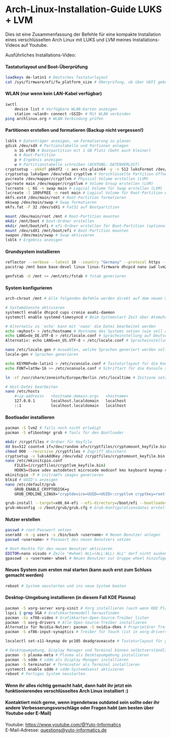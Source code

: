 # Arch-Linux-Installation-Guide LUKS + LVM

Dies ist eine Zusammenfassung der Befehle für eine kompakte Installation eines verschlüsselten Arch Linux mit LUKS und LVM meines Installations-Videos auf Youtube.

Ausführliches Installations-Video:

#### Tastaturlayout und Boot-Überprüfung
```bash
loadkeys de-latin1 # Deutsches Tastaturlayout
cat /sys/firmware/efi/fw_platform_size # Überprüfung, ob über UEFI gebooted worden ist (Falls nein, kommt ein Fehler zurück)
```
#### WLAN (nur wenn kein LAN-Kabel verfügbar)
```bash
iwctl
	device list # Verfügbare WLAN-Karten anzeigen
	station <wlan0> connect <SSID> # Mit WLAN verbinden
ping archlinux.org # WLAN-Verbindung prüfen
```
#### Partitionen erstellen und formatieren (Backup nicht vergessen!)
```bash
lsblk # Datenträger anzeigen, um Formatierung zu planen
gdisk /dev/sdX # Partionstabelle und Partionen anlegen
	n 1G ef00 # Bootpartition mit 1 GB Platz (Geht auch kleiner)
	n # Root-Partition
	p # Ergebnis anzeigen
    w # Partitionstabelle schreiben (ACHTUNG: DATENVERLUST)
cryptsetup --pbkdf pbkdf2 -c aes-xts-plain64 -y -s 512 luksFormat /dev/sdX2 # Partition verschlüsseln
cryptsetup luksOpen /dev/vda2 cryptlvm # Verschlüsselte Partition öffnen und entschlüsseln
pvcreate /dev/mapper/cryptlvm # Physical Volume erstellen (LVM)
vgcreate main /dev/mapper/cryptlvm # Volume Group erstellen (LVM)
lvcreate -L 6G -n swap main # Logical Volume für Swap erstellen (LVM)
lvcreate -l 100%FREE -n root main # Logical Volume für Root-Partition erstellen (LVM)
mkfs.ext4 /dev/main/root # Root-Partition formatieren
mkswap /dev/main/swap # Swap formatieren
mkfs.fat -F 32 /dev/sdX1 # Fat32 auf Bootpartition

mount /dev/main/root /mnt # Root-Partition mounten
mkdir /mnt/boot # boot-Ordner erstellen
mkdir /mnt/boot/efi # efi-Ordner erstellen für Boot-Partition (optional genügt auch /boot)
mount /dev/sdX1 /mnt/boot/efi # Boot-Partition mounten
swapon /dev/main/swap # Swap aktivieren
lsblk # Ergebnis anzeigen
```
#### Grundsystem installieren
```bash
reflector --verbose --latest 10 --country "Germany" --protocol https --sort rate --save /etc/pacman.d/mirrorlist # Mirrorlist sortieren
pacstrap /mnt base base-devel linux linux-firmware dhcpcd nano iwd lvm2 dbus acpid avahi cups cronie sudo less most intel-ucode amd-ucode dosfstools gptfdisk # Grundsystem unter /mnt installieren

genfstab -U /mnt >> /mnt/etc/fstab # fstab generieren
```
#### System konfigurieren
```bash
arch-chroot /mnt # Alle folgenden Befehle werden direkt auf dem neuen System ausgeführt

# Systemdienste aktivieren
systemctl enable dhcpcd cups cronie avahi-daemon
systemctl enable systemd-timesyncd # Beim Systemstart Zeit über Atomuhr abgleichen (problematisch bei dual boot)

# Alternativ zu 'echo' kann mit 'nano' die Datei bearbeitet werden
echo <myhost> > /etc/hostname # Hostname des Systems setzen (wie soll der PC heißen?)
echo LANG=de_DE.UTF-8 > /etc/locale.conf # Spracheinstellung auf Deutsch setzen
Alternativ: echo LANG=en_US.UTF-8 > /etc/locale.conf # Spracheinstellung auf Englisch setzen

nano /etc/locale.gen # Auswählen, welche Sprachen generiert werden sollen (Jeweilige Sprache darf nicht auskommentiert sein)
locale-gen # Sprachen generieren

echo KEYMAP=de-latin1 > /etc/vconsole.conf # Tastaturlayout für die Konsole setzen
echo FONT=lat9w-16 >> /etc/vconsole.conf # Schriftart für die Konsole setzen

ln -sf /usr/share/zoneinfo/Europe/Berlin /etc/localtime # Zeitzone setzen

# Host-Datei bearbeiten
nano /etc/hosts
    #<ip-address>	<hostname.domain.org>	<hostname>
    127.0.0.1	    localhost.localdomain	localhost
    ::1		        localhost.localdomain	localhost
```
#### Bootloader installieren
```bash
pacman -S lvm2 # falls noch nicht erledigt
pacman -S efibootmgr grub # Tools für den Bootloader

mkdir /cryptfiles # Ordner für Keyfile
dd bs=512 count=4 if=/dev/random of=/cryptfiles/cryptomount_keyfile.bin iflag=fullblock # Keyfile generieren
chmod 000 --recursive /cryptfiles # Zugriff absichern
cryptsetup -v luksAddKey /dev/vda2 /cryptfiles/cryptomount_keyfile.bin # Schlüssel zur Partition hinzufügen
nano /etc/mkinitcpio.conf
    FILES=(/cryptfiles/cryptlvm_keyfile.bin)
    HOOKS=(base udev autodetect microcode modconf kms keyboard keymap consolefont block encrypt lvm2 filesystems fsck)
mkinitcpio -P # initramfs images generieren
blkid # UUID's anzeigen
nano /etc/default/grub
    GRUB_ENABLE_CRYPTODISK=y
    GRUB_CMDLINE_LINUX="cryptdevice=UUID=<UUID>:cryptlvm cryptkey=rootfs:/cryptfiles/cryptomount_keyfile.bin"

grub-install --target=x86_64-efi --efi-directory=/boot/efi --bootloader-id=GRUB # Bootloader installieren und ins UEFI eintragen
grub-mkconfig -o /boot/grub/grub.cfg # Grub-Konfigurationsdatei erstellen
```
#### Nutzer erstellen
```bash
passwd # root-Passwort setzen
useradd -m -g users -s /bin/bash <username> # Neuen Benutzer anlegen
passwd <username> # Passwort des neuen Benutzers setzen

# Root-Rechte für den neuen Benutzer aktivieren
EDITOR=nano visudo # Zeile "#wheel ALL=(ALL:ALL) ALL" darf nicht auskommentiert sein. Dadurch bekommen alle Nutzer, die in dieser Gruppe sind, root-Rechte durch sudo)
gpasswd -a <username> wheel # Neuen Benutzer zur Gruppe wheel hinzufügen 
```
#### Neues System zum ersten mal starten (kann auch erst zum Schluss gemacht werden)
```bash
reboot # System neustarten und ins neue System booten
```
#### Desktop-Umgebung installieren (in diesem Fall KDE Plasma)
```bash
pacman -S xorg-server xorg-xinit # Xorg installieren (auch wenn KDE Plasma mitlerweile standardmäßig auf Wayland setzt, würde ich Xorg immer mitinstallieren)
lspci | grep VGA # Grafikkartenmodell herausfinden
pacman -Ss xf86-video # Grafikkarten-Open-Source-Treiber listen
pacman -S xorg-drivers # Alle Open-Source-Treiber installieren
Alternativ für Nvidia-Nutzer: pacman -S nvidia-dkms # Proprietärer Treiber (empfohlen)
pacman -S xf86-input-synaptics # Treiber für Touch (ist in xorg-drivers enthalten)

localectl set-x11-keymap de pc105 deadgraveacute # Tastaturlayout für grafische Oberfläche setzen

# Desktopumgebung, Display Manager und Terminal können selbstverständlich individuell ausgesucht werden. Diese Auswahl dient nur als Beispiel.
pacman -S plasma-meta # Plasma als Desktopumgebung installieren
pacman -S sddm # sddm als Display Manager installieren
pacman -S terminator # Terminator als Terminal installieren
systemctl enable sddm # sddm-Systemdienst aktivieren
reboot # Fertiges System neustarten.
```
#### Wenn ihr alles richtig gemacht habt, dann habt ihr jetzt ein funktionierendes verschlüsseltes Arch Linux installiert :)
#### Kontaktiert mich gerne, wenn irgendetwas outdated sein sollte oder ihr andere Verbesserungsvorschläge oder Fragen habt (am besten über Youtube oder E-Mail)
Youtube: https://www.youtube.com/@Yuto-Informatics  
E-Mail-Adresse: questions@yuto-informatics.de
